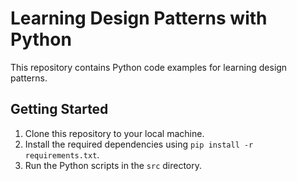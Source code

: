 # Learning Design Patterns with Python

This repository contains Python code examples for learning design patterns.

## Getting Started

1. Clone this repository to your local machine.
2. Install the required dependencies using `pip install -r requirements.txt`.
3. Run the Python scripts in the `src` directory.
